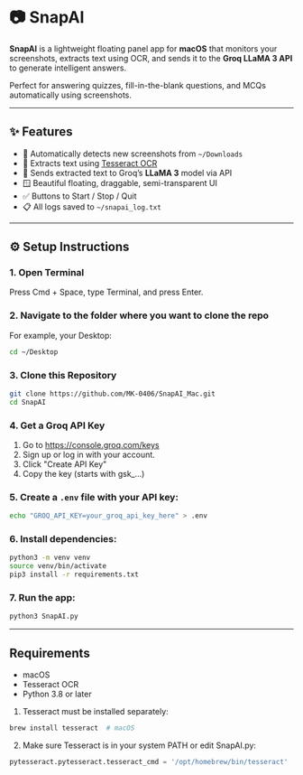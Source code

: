 # 📷 SnapAI

**SnapAI** is a lightweight floating panel app for **macOS** that monitors your screenshots, extracts text using OCR, and sends it to the **Groq LLaMA 3 API** to generate intelligent answers.

Perfect for answering quizzes, fill-in-the-blank questions, and MCQs automatically using screenshots.

---

## ✨ Features

- 📸 Automatically detects new screenshots from `~/Downloads`
- 🧠 Extracts text using [Tesseract OCR](https://github.com/tesseract-ocr/tesseract)
- 💬 Sends extracted text to Groq’s **LLaMA 3** model via API
- 🪟 Beautiful floating, draggable, semi-transparent UI
- ✅ Buttons to Start / Stop / Quit
- 📋 All logs saved to `~/snapai_log.txt`

---

## ⚙️ Setup Instructions

### 1. Open Terminal
Press Cmd + Space, type Terminal, and press Enter.

### 2. Navigate to the folder where you want to clone the repo
For example, your Desktop:

```bash
cd ~/Desktop
```

### 3. Clone this Repository

```bash
git clone https://github.com/MK-0406/SnapAI_Mac.git
cd SnapAI
```

### 4. Get a Groq API Key
1. Go to https://console.groq.com/keys
2. Sign up or log in with your account.
3. Click "Create API Key"
4. Copy the key (starts with gsk_...)

### 5. Create a `.env` file with your API key:

```bash
echo "GROQ_API_KEY=your_groq_api_key_here" > .env
```

### 6. Install dependencies:

```bash
python3 -m venv venv
source venv/bin/activate
pip3 install -r requirements.txt
```

### 7. Run the app:

```bash
python3 SnapAI.py
```

---

## Requirements

- macOS
- Tesseract OCR
- Python 3.8 or later

1. Tesseract must be installed separately:
  
```bash
brew install tesseract  # macOS
```

2. Make sure Tesseract is in your system PATH or edit SnapAI.py:

```python
pytesseract.pytesseract.tesseract_cmd = '/opt/homebrew/bin/tesseract'  # for Apple Silicon
```


